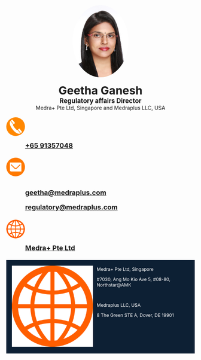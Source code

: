 <html>
<head>
<meta name="viewport" content="width=device-width, initial-scale=1">
<style>
.geetha_image {
  border-radius: 50%;
  display: block;
  margin-left: auto;
  margin-right: auto;
  width: 50%;
}
.geetha {
  text-align:center;
  font-size: 30px;
}
.designation {
  text-align:center;
  font-size: 17px;
}
.location {
  text-align:center;
  font-size: 14px;
}

.container {
  
    display:flex;
   width: 100%;
  
  margin-left: auto;
  margin-right: auto;
  
}
.icon_image {
   border-radius: 50%;
width: 50px;
max-width: none;
display: block;
}
.content {
    width: 50%;
    flex-grow: 1;
    padding: 3% 1% 1% 10%;
    font-size: 18px;
  
}
.intro {
  margin: auto;
 
}
.medra_address {
background-color: #0d2034;
    display: flex;
    color: white;
    font-size: 12px;
        padding: 1%;
}
.medra_logo {
width: 50%;
    height: 50%;
   padding: 2%;
}
.address {

}

.com_name {
margin: 0%;
font-weight: bold;
font-size: 17px;
}

.com_address {
margin: 0%;
}
</style>
</head>
<body>

<br>
<img class="geetha_image" src="1.jpg" alt="Geetha" style="width:150px">
<br>
<div class="intro">
<div class="geetha"><b>Geetha Ganesh</b></div>
<div class="designation"><b>Regulatory affairs Director</b></div>
<div class="location">Medra+ Pte Ltd, Singapore and Medraplus LLC, USA</div>

<br>
<div class="container">
    <div class="icon"><img class="icon_image" src="phone.jpg" alt="Avatar"></div>
    <div class="content"><b><a href="tel:+65 91357048">+65 91357048</a></b></div>
</div>
<br>
<div class="container">
    <div class="icon"><img class="icon_image" src="mail.png" alt="Avatar"></div>
  <div class="content">
    <b><p><a href="mailto:geetha@medraplus.com">geetha@medraplus.com</a></p>
    <p><a href="mailto:regulatory@medraplus.com">regulatory@medraplus.com</a></p></b>
  </div>
</div>
<div class="container">
    <div class="icon"><img class="icon_image" src="web.png" alt="Avatar"></div>
    <div class="content"><b><a href="http://medrasg.com/">Medra+ Pte Ltd</a></b></div>
</div>
<br>

<div class="medra_address">
  <div class="medra_logo"><img src="web.png" alt="Avatar"></div>
  <div class="address">
    <p class="com_name">Medra+ Pte Ltd, Singapore</p>
    <p class="com_address">#7030, Ang Mo Kio Ave 5, #08-80, Northstar@AMK</p><br>
      <p class="com_name">Medraplus LLC, USA</p>
    <p class="com_address">8 The Green STE A, Dover, DE 19901</p>
  </div>
   </div>
   
</div>
</body>
</html> 
